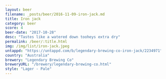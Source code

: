 ```yaml
---
layout: beer
filename: _posts/beer/2016-11-09-iron-jack.md
title: Iron jack
category: beer
score: 4
beer-date: "2017-10-28"
desc: "Tastes like a watered down tooheys extra dry"
permalink: /beer/:title.html
img: /img/list/iron-jack.jpeg
untappd: "https://untappd.com/b/legendary-brewing-co-iron-jack/2234971"
country: "Australia"
brewery: "Legendary Brewing Co"
breweryURL: "/brewery/legendary-brewing-co.html"
style: "Lager - Pale"
---
```

